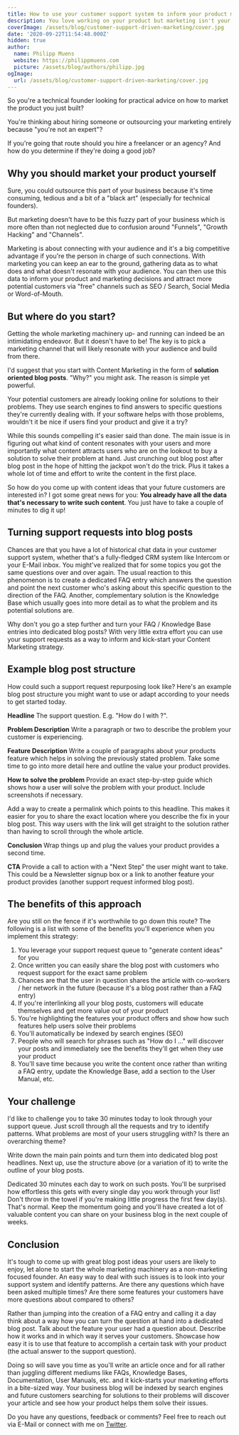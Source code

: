 ```yaml
---
title: How to use your customer support system to inform your product marketing
description: You love working on your product but marketing isn't your cup of tea? Learn how to use your support system to generate content marketing ideas for you.
coverImage: /assets/blog/customer-support-driven-marketing/cover.jpg
date: '2020-09-22T11:54:48.000Z'
hidden: true
author:
  name: Philipp Muens
  website: https://philippmuens.com
  picture: /assets/blog/authors/philipp.jpg
ogImage:
  url: /assets/blog/customer-support-driven-marketing/cover.jpg
---
```


So you're a technical founder looking for practical advice on how to market the product you just built?

You're thinking about hiring someone or outsourcing your marketing entirely because "you're not an expert"?

If you're going that route should you hire a freelancer or an agency? And how do you determine if they're doing a good job?

## Why you should market your product yourself

Sure, you could outsource this part of your business because it's time consuming, tedious and a bit of a "black art" (especially for technical founders).

But marketing doesn't have to be this fuzzy part of your business which is more often than not neglected due to confusion around "Funnels", "Growth Hacking" and "Channels".

Marketing is about connecting with your audience and it's a big competitive advantage if you're the person in charge of such connections. With marketing you can keep an ear to the ground, gathering data as to what does and what doesn't resonate with your audience. You can then use this data to inform your product and marketing decisions and attract more potential customers via "free" channels such as SEO / Search, Social Media or Word-of-Mouth.

## But where do you start?

Getting the whole marketing machinery up- and running can indeed be an intimidating endeavor. But it doesn't have to be! The key is to pick a marketing channel that will likely resonate with your audience and build from there.

I'd suggest that you start with Content Marketing in the form of **solution oriented blog posts**. "Why?" you might ask. The reason is simple yet powerful.

Your potential customers are already looking online for solutions to their problems. They use search engines to find answers to specific questions they're currently dealing with. If your software helps with those problems, wouldn't it be nice if users find your product and give it a try?

While this sounds compelling it's easier said than done. The main issue is in figuring out what kind of content resonates with your users and more importantly what content attracts users who are on the lookout to buy a solution to solve their problem at hand. Just crunching out blog post after blog post in the hope of hitting the jackpot won't do the trick. Plus it takes a whole lot of time and effort to write the content in the first place.

So how do you come up with content ideas that your future customers are interested in? I got some great news for you: **You already have all the data that's necessary to write such content**. You just have to take a couple of minutes to dig it up!

## Turning support requests into blog posts

Chances are that you have a lot of historical chat data in your customer support system, whether that's a fully-fledged CRM system like Intercom or your E-Mail inbox. You might've realized that for some topics you got the same questions over and over again. The usual reaction to this phenomenon is to create a dedicated FAQ entry which answers the question and point the next customer who's asking about this specific question to the direction of the FAQ. Another, complementary solution is the Knowledge Base which usually goes into more detail as to what the problem and its potential solutions are.

Why don't you go a step further and turn your FAQ / Knowledge Base entries into dedicated blog posts? With very little extra effort you can use your support requests as a way to inform and kick-start your Content Marketing strategy.

## Example blog post structure

How could such a support request repurposing look like? Here's an example blog post structure you might want to use or adapt according to your needs to get started today.

**Headline**
The support question. E.g. "How do I <Problem> with <Your Product>?".

**Problem Description**
Write a paragraph or two to describe the problem your customer is experiencing.

**Feature Description**
Write a couple of paragraphs about your products feature which helps in solving the previously stated problem. Take some time to go into more detail here and outline the value your product provides.

**How to solve the problem**
Provide an exact step-by-step guide which shows how a user will solve the problem with your product. Include screenshots if necessary.

Add a way to create a permalink which points to this headline. This makes it easier for you to share the exact location where you describe the fix in your blog post. This way users with the link will get straight to the solution rather than having to scroll through the whole article.

**Conclusion**
Wrap things up and plug the values your product provides a second time.

**CTA**
Provide a call to action with a "Next Step" the user might want to take. This could be a Newsletter signup box or a link to another feature your product provides (another support request informed blog post).

## The benefits of this approach

Are you still on the fence if it's worthwhile to go down this route? The following is a list with some of the benefits you'll experience when you implement this strategy:

1. You leverage your support request queue to "generate content ideas" for you
1. Once written you can easily share the blog post with customers who request support for the exact same problem
1. Chances are that the user in question shares the article with co-workers / her network in the future (because it's a blog post rather than a FAQ entry)
1. If you're interlinking all your blog posts, customers will educate themselves and get more value out of your product
1. You're highlighting the features your product offers and show how such features help users solve their problems
1. You'll automatically be indexed by search engines (SEO)
1. People who will search for phrases such as "How do I ..." will discover your posts and immediately see the benefits they'll get when they use your product
1. You'll save time because you write the content once rather than writing a FAQ entry, update the Knowledge Base, add a section to the User Manual, etc.

## Your challenge

I'd like to challenge you to take 30 minutes today to look through your support queue. Just scroll through all the requests and try to identify patterns. What problems are most of your users struggling with? Is there an overarching theme?

Write down the main pain points and turn them into dedicated blog post headlines. Next up, use the structure above (or a variation of it) to write the outline of your blog posts.

Dedicated 30 minutes each day to work on such posts. You'll be surprised how effortless this gets with every single day you work through your list! Don't throw in the towel if you're making little progress the first few day(s). That's normal. Keep the momentum going and you'll have created a lot of valuable content you can share on your business blog in the next couple of weeks.

## Conclusion

It's tough to come up with great blog post ideas your users are likely to enjoy, let alone to start the whole marketing machinery as a non-marketing focused founder. An easy way to deal with such issues is to look into your support system and identify patterns. Are there any questions which have been asked multiple times? Are there some features your customers have more questions about compared to others?

Rather than jumping into the creation of a FAQ entry and calling it a day think about a way how you can turn the question at hand into a dedicated blog post. Talk about the feature your user had a question about. Describe how it works and in which way it serves your customers. Showcase how easy it is to use that feature to accomplish a certain task with your product (the actual answer to the support question).

Doing so will save you time as you'll write an article once and for all rather than juggling different mediums like FAQs, Knowledge Bases, Documentation, User Manuals, etc. and it kick-starts your marketing efforts in a bite-sized way. Your business blog will be indexed by search engines and future customers searching for solutions to their problems will discover your article and see how your product helps them solve their issues.

Do you have any questions, feedback or comments? Feel free to reach out via E-Mail or connect with me on [Twitter](https://twitter.com/pmmuens).
